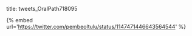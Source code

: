 title: tweets_OralPath718095

{% embed url='https://twitter.com/pembeoltulu/status/1147471446643564544' %}
